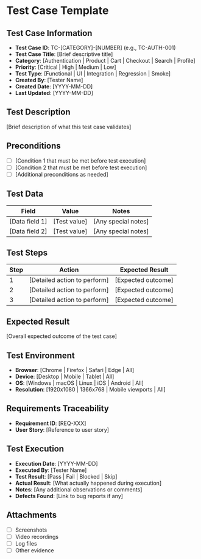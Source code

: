 # Test Case Template

## Test Case Information

- **Test Case ID**: TC-[CATEGORY]-[NUMBER] (e.g., TC-AUTH-001)
- **Test Case Title**: [Brief descriptive title]
- **Category**: [Authentication | Product | Cart | Checkout | Search | Profile]
- **Priority**: [Critical | High | Medium | Low]
- **Test Type**: [Functional | UI | Integration | Regression | Smoke]
- **Created By**: [Tester Name]
- **Created Date**: [YYYY-MM-DD]
- **Last Updated**: [YYYY-MM-DD]

## Test Description

[Brief description of what this test case validates]

## Preconditions

- [ ] [Condition 1 that must be met before test execution]
- [ ] [Condition 2 that must be met before test execution]
- [ ] [Additional preconditions as needed]

## Test Data

| Field          | Value        | Notes               |
| -------------- | ------------ | ------------------- |
| [Data field 1] | [Test value] | [Any special notes] |
| [Data field 2] | [Test value] | [Any special notes] |

## Test Steps

| Step | Action                       | Expected Result    |
| ---- | ---------------------------- | ------------------ |
| 1    | [Detailed action to perform] | [Expected outcome] |
| 2    | [Detailed action to perform] | [Expected outcome] |
| 3    | [Detailed action to perform] | [Expected outcome] |

## Expected Result

[Overall expected outcome of the test case]

## Test Environment

- **Browser**: [Chrome | Firefox | Safari | Edge | All]
- **Device**: [Desktop | Mobile | Tablet | All]
- **OS**: [Windows | macOS | Linux | iOS | Android | All]
- **Resolution**: [1920x1080 | 1366x768 | Mobile viewports | All]

## Requirements Traceability

- **Requirement ID**: [REQ-XXX]
- **User Story**: [Reference to user story]

## Test Execution

- **Execution Date**: [YYYY-MM-DD]
- **Executed By**: [Tester Name]
- **Test Result**: [Pass | Fail | Blocked | Skip]
- **Actual Result**: [What actually happened during execution]
- **Notes**: [Any additional observations or comments]
- **Defects Found**: [Link to bug reports if any]

## Attachments

- [ ] Screenshots
- [ ] Video recordings
- [ ] Log files
- [ ] Other evidence
